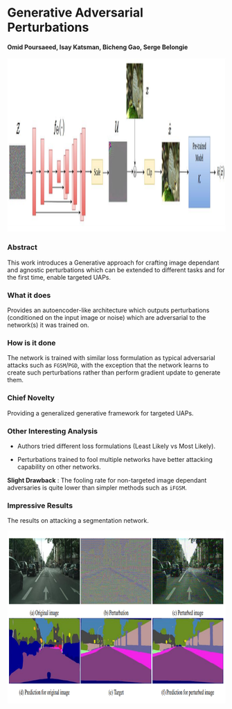# Generative Adversarial Perturbations

#### Omid Poursaeed, Isay Katsman, Bicheng Gao, Serge Belongie


<p align="center">
  <img src="img/gap.png" height="400" title="Generative Adv Pert Image">
</p>

### Abstract

This work introduces a Generative approach for crafting image dependant and agnostic perturbations
which can be extended to different tasks and for the first time, enable targeted UAPs.

### What it does
Provides an autoencoder-like architecture which outputs perturbations (conditioned on the input image or noise)
which are adversarial to the network(s) it was trained on.
 
### How is it done
The network is trained with similar loss formulation as typical adversarial attacks such as `FGSM`/`PGD`,
with the exception that the network learns to create such perturbations rather than perform 
gradient update to generate them. 

### Chief Novelty
Providing a generalized generative framework for targeted UAPs.

### Other Interesting Analysis

* Authors tried different loss formulations (Least Likely vs Most Likely).

* Perturbations trained to fool multiple networks have better attacking capability on other networks. 


**Slight Drawback** : The fooling rate for non-targeted image dependant adversaries is quite lower than 
simpler methods such as `iFGSM`.

### Impressive Results

The results on attacking a segmentation network.

<p align="center">
  <img src="img/gap_result.png" height="400" title="Generative Adv Pert Results">
</p>
